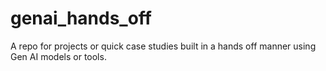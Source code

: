 # genai_hands_off
A repo for projects or quick case studies built in a hands off manner using Gen AI models or tools.
